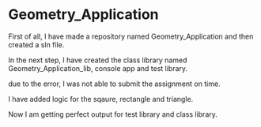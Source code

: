 # Geometry_Application

First of all, I have made a repository named Geometry_Application and then created a sln file.

In the next step, I have created the class library named Geometry_Application_lib, console app and test library.

due to the error, I was not able to submit the assignment on time.

I have added logic for the sqaure, rectangle and triangle.

Now I am getting perfect output for test library and class library.
